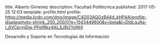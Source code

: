 title: Alberto Gimenez
description: Facultad Politécnica
published: 2017-05-25 12:03
template: profile.html
profile: https://media.licdn.com/dms/image/C4D03AQGzB44d_kHP4A/profile-displayphoto-shrink_200_200/0?e=1543449600&v=beta&t=DldLgJAa-r_6VCpryjiDw-PFpfRkx4jkLSJ8j2YsNHI

Desarrollo y Soporte en Tecnologías de Información